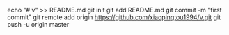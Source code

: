 echo "# v" >> README.md
git init
git add README.md
git commit -m "first commit"
git remote add origin https://github.com/xiaopingtou1994/v.git
git push -u origin master
